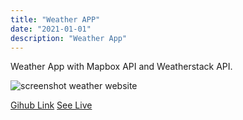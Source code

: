 ```yaml
---
title: "Weather APP"
date: "2021-01-01"
description: "Weather App"
---
```


Weather App with Mapbox API and Weatherstack API.

<img src="https://github.com/Svetanek/gatsby-blog/raw/master/src/images/weather-app.png" alt="screenshot weather website" class="project-img"/>

<a href="https://github.com/Svetanek/weather-app" class="project-link">Gihub Link</a>
<a href="https://current-weather-forecast-app.herokuapp.com/" class="project-link">See Live</a>
